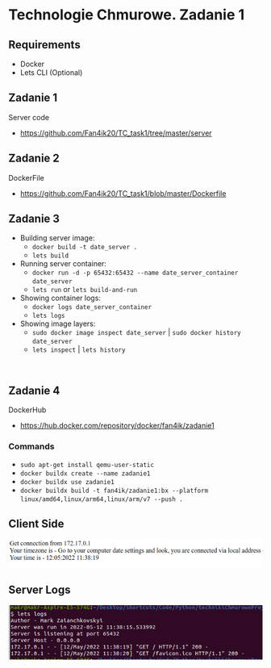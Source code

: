 # Technologie Chmurowe. Zadanie 1

## Requirements
- Docker
- Lets CLI (Optional)

## Zadanie 1
Server code  
- https://github.com/Fan4ik20/TC_task1/tree/master/server
## Zadanie 2
DockerFile  
- https://github.com/Fan4ik20/TC_task1/blob/master/Dockerfile
## Zadanie 3
- Building server image:
  - `docker build -t date_server .`
  - `lets build`
- Running server container:
  - `docker run -d -p 65432:65432 --name date_server_container date_server`
  - `lets run` or `lets build-and-run`
- Showing container logs:
  - `docker logs date_server_container`
  - `lets logs`
- Showing image layers:
  - `sudo docker image inspect date_server` | `sudo docker history date_server`
  - `lets inspect` | `lets history`  
<br>

## Zadanie 4
DockerHub
- https://hub.docker.com/repository/docker/fan4ik/zadanie1
### Commands
- `sudo apt-get install qemu-user-static`
- `docker buildx create --name zadanie1`
- `docker buildx use zadanie1`
- `docker buildx build -t fan4ik/zadanie1:bx
--platform linux/amd64,linux/arm64,linux/arm/v7 --push .`

## Client Side  
![It Works](./readme_assets/it_works.png)

## Server Logs
![Server Logs](./readme_assets/server_logs.png)
